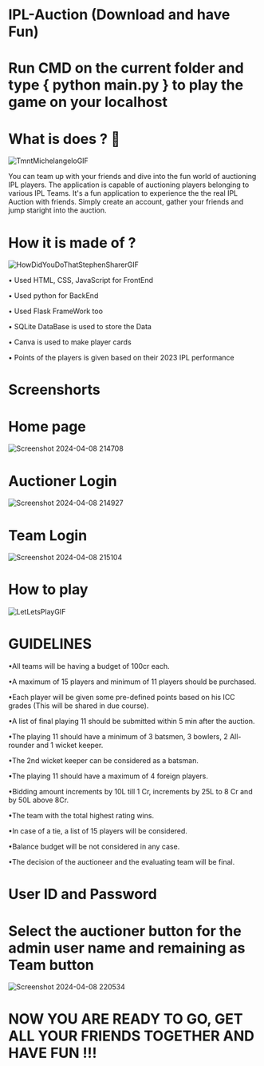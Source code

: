# IPL-Auction  (Download and have Fun)
# Run CMD on the current folder and type { python main.py } to play the game on your localhost 

# What is does ? 🤔
![TmntMichelangeloGIF](https://github.com/admin-aman/IPL-Auction/assets/105372574/a8dd20e1-c903-4736-9dce-785d242b7b11)


You can team up with your friends and dive into the fun world of auctioning IPL players. The application is capable of auctioning players belonging to various IPL Teams. It's a fun application to experience the the real IPL Auction with friends. Simply create an account, gather your friends and jump staright into the auction.

# How it is made of ? 
![HowDidYouDoThatStephenSharerGIF](https://github.com/admin-aman/IPL-Auction/assets/105372574/8f2d7b8f-4bf3-40dd-8591-bb606004d9c7)

• Used HTML, CSS, JavaScript for FrontEnd

• Used python for BackEnd

• Used Flask FrameWork too

• SQLite DataBase is used to store the Data

• Canva is used to make player cards

• Points of the players is given based on their 2023 IPL performance

# Screenshorts

# Home page
![Screenshot 2024-04-08 214708](https://github.com/admin-aman/IPL-Auction/assets/105372574/090fc2d8-6d32-4a02-a714-22511acf2401)

# Auctioner Login
![Screenshot 2024-04-08 214927](https://github.com/admin-aman/IPL-Auction/assets/105372574/9224e755-f8ad-4b13-b857-bb6b02d7b153)

# Team Login
![Screenshot 2024-04-08 215104](https://github.com/admin-aman/IPL-Auction/assets/105372574/d72490ba-b0fd-44f9-a737-56fa43c5cb18)


# How to play 
![LetLetsPlayGIF](https://github.com/admin-aman/IPL-Auction/assets/105372574/8a05df2b-b2c9-4f59-8ed9-4c74802ce344)

# GUIDELINES

•All teams will be having a budget of 100cr each.

•A maximum of 15 players and minimum of 11 players should be purchased.

•Each player will be given some pre-defined points based on his ICC grades (This will be shared in due course). 

•A list of final playing 11 should be submitted within 5 min after the auction.

•The playing 11 should have a minimum of 3 batsmen, 3 bowlers, 2 All-rounder and 1 wicket keeper.

•The 2nd wicket keeper can be considered as a batsman.

•The playing 11 should have a maximum of 4 foreign players.

•Bidding amount increments by 10L till 1 Cr, increments by 25L to 8 Cr and by 50L above 8Cr.

•The team with the total highest rating wins.

•In case of a tie, a list of 15 players will be considered.

•Balance budget will be not considered in any case.

•The decision of the auctioneer and the evaluating team will be final.

# User ID and Password

# Select the auctioner button for the admin user name and remaining as Team button

![Screenshot 2024-04-08 220534](https://github.com/admin-aman/IPL-Auction/assets/105372574/9752cad3-5971-4431-b58f-cb8b32f6bffe)

# NOW YOU ARE READY TO GO, GET ALL YOUR FRIENDS TOGETHER AND HAVE FUN !!!
